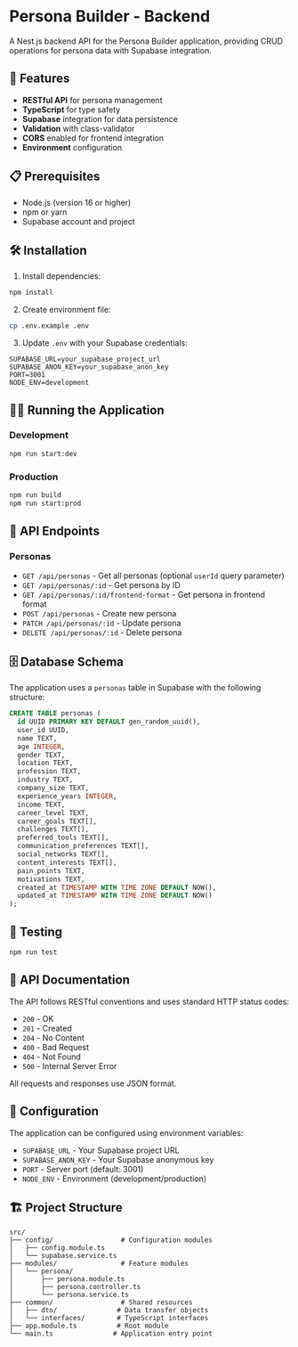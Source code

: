 # Persona Builder - Backend

A Nest.js backend API for the Persona Builder application, providing CRUD operations for persona data with Supabase integration.

## 🚀 Features

- **RESTful API** for persona management
- **TypeScript** for type safety
- **Supabase** integration for data persistence
- **Validation** with class-validator
- **CORS** enabled for frontend integration
- **Environment** configuration

## 📋 Prerequisites

- Node.js (version 16 or higher)
- npm or yarn
- Supabase account and project

## 🛠️ Installation

1. Install dependencies:
```bash
npm install
```

2. Create environment file:
```bash
cp .env.example .env
```

3. Update `.env` with your Supabase credentials:
```env
SUPABASE_URL=your_supabase_project_url
SUPABASE_ANON_KEY=your_supabase_anon_key
PORT=3001
NODE_ENV=development
```

## 🏃‍♂️ Running the Application

### Development
```bash
npm run start:dev
```

### Production
```bash
npm run build
npm run start:prod
```

## 📡 API Endpoints

### Personas
- `GET /api/personas` - Get all personas (optional `userId` query parameter)
- `GET /api/personas/:id` - Get persona by ID
- `GET /api/personas/:id/frontend-format` - Get persona in frontend format
- `POST /api/personas` - Create new persona
- `PATCH /api/personas/:id` - Update persona
- `DELETE /api/personas/:id` - Delete persona

## 🗄️ Database Schema

The application uses a `personas` table in Supabase with the following structure:

```sql
CREATE TABLE personas (
  id UUID PRIMARY KEY DEFAULT gen_random_uuid(),
  user_id UUID,
  name TEXT,
  age INTEGER,
  gender TEXT,
  location TEXT,
  profession TEXT,
  industry TEXT,
  company_size TEXT,
  experience_years INTEGER,
  income TEXT,
  career_level TEXT,
  career_goals TEXT[],
  challenges TEXT[],
  preferred_tools TEXT[],
  communication_preferences TEXT[],
  social_networks TEXT[],
  content_interests TEXT[],
  pain_points TEXT,
  motivations TEXT,
  created_at TIMESTAMP WITH TIME ZONE DEFAULT NOW(),
  updated_at TIMESTAMP WITH TIME ZONE DEFAULT NOW()
);
```

## 🧪 Testing

```bash
npm run test
```

## 📝 API Documentation

The API follows RESTful conventions and uses standard HTTP status codes:

- `200` - OK
- `201` - Created
- `204` - No Content
- `400` - Bad Request
- `404` - Not Found
- `500` - Internal Server Error

All requests and responses use JSON format.

## 🔧 Configuration

The application can be configured using environment variables:

- `SUPABASE_URL` - Your Supabase project URL
- `SUPABASE_ANON_KEY` - Your Supabase anonymous key
- `PORT` - Server port (default: 3001)
- `NODE_ENV` - Environment (development/production)

## 🏗️ Project Structure

```
src/
├── config/                 # Configuration modules
│   ├── config.module.ts
│   └── supabase.service.ts
├── modules/                # Feature modules
│   └── persona/
│       ├── persona.module.ts
│       ├── persona.controller.ts
│       └── persona.service.ts
├── common/                 # Shared resources
│   ├── dto/               # Data transfer objects
│   └── interfaces/        # TypeScript interfaces
├── app.module.ts          # Root module
└── main.ts               # Application entry point
```
